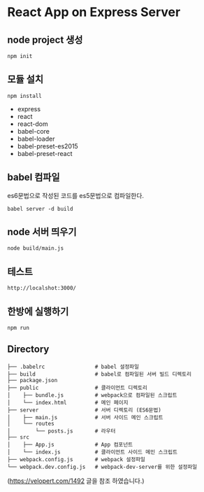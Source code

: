 # React App on Express Server
## node project 생성
```
npm init
```

## 모듈 설치
```
npm install
```
- express
- react
- react-dom
- babel-core
- babel-loader
- babel-preset-es2015
- babel-preset-react

## babel 컴파일
es6문법으로 작성된 코드를 es5문법으로 컴파일한다.
```
babel server -d build
```

## node 서버 띄우기
```
node build/main.js
```

## 테스트
```
http://localshot:3000/
```

## 한방에 실행하기
```
npm run
```

## Directory
```
├── .babelrc                # babel 설정파일
├── build                   # babel로 컴파일된 서버 빌드 디렉토리
├── package.json 
├── public                  # 클라이언트 디렉토리
│    ├── bundle.js          # webpack으로 컴파일된 스크립트
│    └── index.html         # 메인 페이지
├── server                  # 서버 디렉토리 (ES6문법)
│    ├── main.js            # 서버 사이드 메인 스크립트
│    └── routes
│        └── posts.js       # 라우터
├── src
│    ├── App.js             # App 컴포넌트
│    └── index.js           # 클라이언트 사이드 메인 스크립트
├── webpack.config.js       # webpack 설정파일
└── webpack.dev.config.js   # webpack-dev-server를 위한 설정파일
```


(https://velopert.com/1492 글을 참조 하였습니다.)